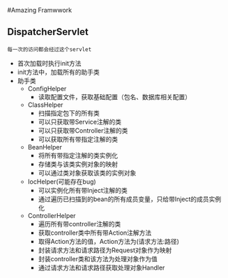 #Amazing Framwwork

## DispatcherServlet
	每一次的访问都会经过这个servlet
 - 首次加载时执行init方法
 - init方法中，加载所有的助手类
 - 助手类
	 - ConfigHelper
		 - 读取配置文件，获取基础配置（包名、数据库相关配置）
	 - ClassHelper
		 - 扫描指定包下的所有类
		 - 可以只获取带Service注解的类
		 - 可以只获取带Controller注解的类
		 - 可以获取所有带指定注解的类
	 - BeanHelper
		 - 将所有带指定注解的类实例化
		 - 存储类与该类实例对象的映射
		 - 可以通过类对象获取该类的实例对象
	 - IocHelper(可能存在bug)
		 - 可以实例化所有带Inject注解的类
		 - 通过遍历已扫描到的bean的所有成员变量，只给带Inject的成员实例化
	 - ControllerHelper
		 - 遍历所有带controller注解的类
		 - 获取controller类中所有带Action注解方法
		 - 取得Action方法的值，Action方法为(请求方法:路径)
		 - 封装请求方法和请求路径为Request对象作为映射
		 - 封装controller类和该方法为处理对象作为值
		 - 通过请求方法和请求路径获取处理对象Handler